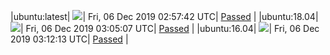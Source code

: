 |ubuntu:latest| ![](https://neilpang.github.io/acmetest/status/ubuntu-latest.svg?1575601062)| Fri, 06 Dec 2019 02:57:42 UTC| [Passed](https://github.com/Neilpang/acmetest/blob/master/logs/ubuntu-latest.out) |
|ubuntu:18.04| ![](https://neilpang.github.io/acmetest/status/ubuntu-18.04.svg?1575601507)| Fri, 06 Dec 2019 03:05:07 UTC| [Passed](https://github.com/Neilpang/acmetest/blob/master/logs/ubuntu-18.04.out) |
|ubuntu:16.04| ![](https://neilpang.github.io/acmetest/status/ubuntu-16.04.svg?1575601933)| Fri, 06 Dec 2019 03:12:13 UTC| [Passed](https://github.com/Neilpang/acmetest/blob/master/logs/ubuntu-16.04.out) |
